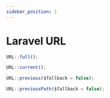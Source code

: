 ```yaml
---
sidebar_position: 1
---
```


# Laravel URL

```jsx title="Get the full URL for the current request"
URL::full();
```

```jsx title="Get the current URL for the request"
URL::current();
```
```jsx title="Get the URL for the previous request"
URL::previous($fallback = false);
```
```jsx title="Get the previous path info for the request"
URL::previousPath($fallback = false);
```